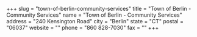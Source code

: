 +++
slug = "town-of-berlin-community-services"
title = "Town of Berlin - Community Services"
name = "Town of Berlin - Community Services"
address = "240 Kensington Road"
city = "Berlin"
state = "CT"
postal = "06037"
website = ""
phone = "860 828-7030"
fax = ""
+++
